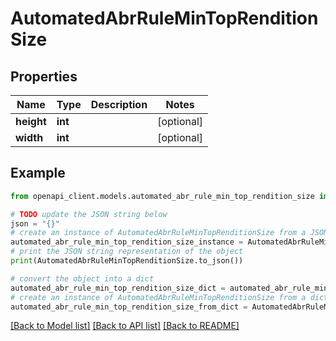 # AutomatedAbrRuleMinTopRenditionSize


## Properties

Name | Type | Description | Notes
------------ | ------------- | ------------- | -------------
**height** | **int** |  | [optional] 
**width** | **int** |  | [optional] 

## Example

```python
from openapi_client.models.automated_abr_rule_min_top_rendition_size import AutomatedAbrRuleMinTopRenditionSize

# TODO update the JSON string below
json = "{}"
# create an instance of AutomatedAbrRuleMinTopRenditionSize from a JSON string
automated_abr_rule_min_top_rendition_size_instance = AutomatedAbrRuleMinTopRenditionSize.from_json(json)
# print the JSON string representation of the object
print(AutomatedAbrRuleMinTopRenditionSize.to_json())

# convert the object into a dict
automated_abr_rule_min_top_rendition_size_dict = automated_abr_rule_min_top_rendition_size_instance.to_dict()
# create an instance of AutomatedAbrRuleMinTopRenditionSize from a dict
automated_abr_rule_min_top_rendition_size_from_dict = AutomatedAbrRuleMinTopRenditionSize.from_dict(automated_abr_rule_min_top_rendition_size_dict)
```
[[Back to Model list]](../README.md#documentation-for-models) [[Back to API list]](../README.md#documentation-for-api-endpoints) [[Back to README]](../README.md)


